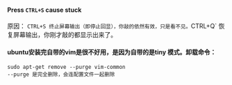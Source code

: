 

#### Press `CTRL+S` cause stuck
原因： `CTRL+S 终止屏幕输出（即停止回显），你敲的依然有效，只是看不见。`CTRL+Q` 恢复屏幕输出，你刚才敲的都显示出来了。

#### ubuntu安装完自带的vim是很不好用，是因为自带的是tiny 模式。卸载命令：

    sudo apt-get remove --purge vim-common
    --purge 是完全删除，会连配置文件一起删除

